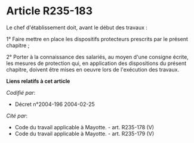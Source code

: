 # Article R235-183

Le chef d'établissement doit, avant le début des travaux :

1° Faire mettre en place les dispositifs protecteurs prescrits par le présent chapitre ;

2° Porter à la connaissance des salariés, au moyen d'une consigne écrite, les mesures de protection qui, en application des
dispositions du présent chapitre, doivent être mises en oeuvre lors de l'exécution des travaux.

**Liens relatifs à cet article**

_Codifié par_:

  - Décret n°2004-196 2004-02-25

_Cité par_:

  - Code du travail applicable à Mayotte. - art. R235-178 (V)
  - Code du travail applicable à Mayotte. - art. R235-179 (V)
